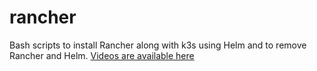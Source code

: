# rancher
Bash scripts to install Rancher along with k3s using Helm and to remove Rancher and Helm.
[Videos are available here](https://www.youtube.com/watch?v=EHdoshuKyfg&list=PL8iI5aR-61mpmc4du90WnY1crMCw9cOqr)
